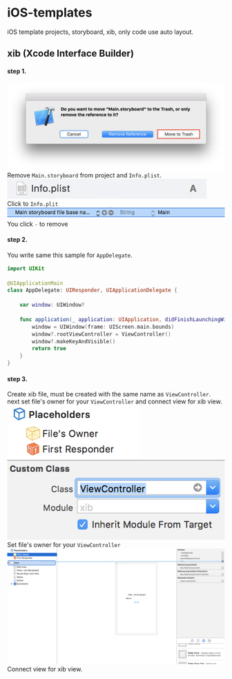 # iOS-templates  
iOS template projects, storyboard, xib, only code use auto layout.  
  
## xib (Xcode Interface Builder)  
#### step 1.  
![remove_storyboard](./docs/remove_storyboard.png)  
Remove `Main.storyboard` from project and `Info.plist`.  
![xib_0](./docs/xib_0.png)  
Click to `Info.plit`  
![xib_1](./docs/xib_1.png)  
You click `-` to remove  

#### step 2.  
You write same this sample for `AppDelegate`.  
``` swift
import UIKit

@UIApplicationMain
class AppDelegate: UIResponder, UIApplicationDelegate {

    var window: UIWindow?

    func application(_ application: UIApplication, didFinishLaunchingWithOptions launchOptions: [UIApplicationLaunchOptionsKey: Any]?) -> Bool {
        window = UIWindow(frame: UIScreen.main.bounds)
        window?.rootViewController = ViewController()
        window?.makeKeyAndVisible()
        return true
    }
}
```
  
#### step 3.  
Create xib file, must be created with the same name as `ViewController`.  
next set file's owner for your `ViewController` and connect view for xib view.  
![xib_0](./docs/xib_2.png)  
![xib_1](./docs/xib_3.png)  
Set file's owner for your `ViewController`  
![xib_2](./docs/xib_4.png)   
Connect view for xib view.  